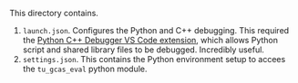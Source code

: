 This directory contains.

1. `launch.json`. Configures the Python and C++ debugging. This required the [Python C++ Debugger VS Code extension](https://marketplace.visualstudio.com/items?itemName=benjamin-simmonds.pythoncpp-debug), which allows Python script and shared library files to be debugged. Incredibly useful.
2. `settings.json`. This contains the Python environment setup to accees the `tu_gcas_eval` python module.